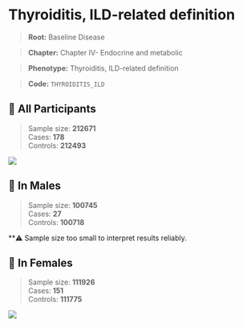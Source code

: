 # Thyroiditis, ILD-related definition

> **Root:** Baseline Disease  

> **Chapter:** Chapter IV- Endocrine and metabolic  

> **Phenotype:** Thyroiditis, ILD-related definition  

> **Code:** `THYROIDITIS_ILD`

## 🧪 All Participants  
> Sample size: **212671**  
> Cases: **178**  
> Controls: **212493**
<img src="/Disease/Figures/ALL/Incidence/THYROIDITIS_ILD.png"/>
<CsvTable src="/Disease_Data/ALL/Incidence/COX_THYROIDITIS_ILD.csv" label="🔍 View full results" />

## 👨 In Males  
> Sample size: **100745**  
> Cases: **27**  
> Controls: **100718**

**⚠️ Sample size too small to interpret results reliably.


## 👩 In Females  
> Sample size: **111926**  
> Cases: **151**  
> Controls: **111775**
<img src="/Disease/Figures/Female/Incidence/THYROIDITIS_ILD.png"/>
<CsvTable src="/Disease_Data/Female/Incidence/COX_THYROIDITIS_ILD.csv" label="🔍 View full results" />
